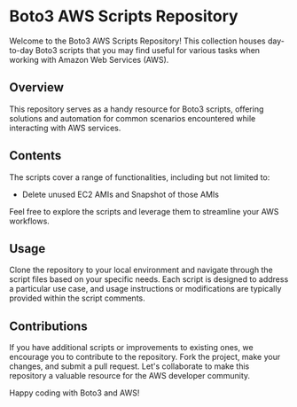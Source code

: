 # Boto3 AWS Scripts Repository

Welcome to the Boto3 AWS Scripts Repository! This collection houses day-to-day Boto3 scripts that you may find useful for various tasks when working with Amazon Web Services (AWS).

## Overview

This repository serves as a handy resource for Boto3 scripts, offering solutions and automation for common scenarios encountered while interacting with AWS services.

## Contents

The scripts cover a range of functionalities, including but not limited to:

- Delete unused EC2 AMIs and Snapshot of those AMIs

Feel free to explore the scripts and leverage them to streamline your AWS workflows.

## Usage

Clone the repository to your local environment and navigate through the script files based on your specific needs. Each script is designed to address a particular use case, and usage instructions or modifications are typically provided within the script comments.

## Contributions

If you have additional scripts or improvements to existing ones, we encourage you to contribute to the repository. Fork the project, make your changes, and submit a pull request. Let's collaborate to make this repository a valuable resource for the AWS developer community.

Happy coding with Boto3 and AWS!

